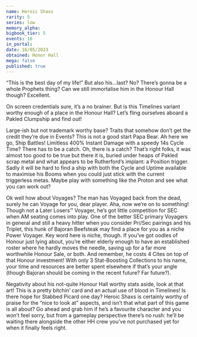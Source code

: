 ```yaml
---
name: Heroic Shaxs
rarity: 5
series: low
memory_alpha:
bigbook_tier: 5
events: 16
in_portal:
date: 16/05/2023
obtained: Honor Hall
mega: false
published: true
---
```


“This is the best day of my life!” But also his…last? No? There’s gonna be a whole Prophets thing? Can we still immortalise him in the Honour Hall though? Excellent.

On screen credentials sure, it’s a no brainer. But is this Timelines variant worthy enough of a place in the Honour Hall? Let’s fling ourselves aboard a Pakled Clumpship and find out!

Large-ish but not trademark worthy base? Traits that somehow don’t get the credit they’re due in Events? This is not a good start Papa Bear. Ah here we go, Ship Battles! Limitless 400% Instant Damage with a speedy 14s Cycle Time? There has to be a catch. Oh, there is a catch? That’s right folks, it was almost too good to be true but there it is, buried under heaps of Pakled scrap metal and what appears to be Rutherford’s implant: a Position trigger. Sadly it will be hard to find a ship with both the Cycle and Uptime available to maximise his Booms when you could just stick with the current triggerless metas. Maybe play with something like the Proton and see what you can work out?

Ok well how about Voyages? The man has Voyaged back from the dead, surely he can Voyage for you, dear player. Aha, now we’re on to something! Though not a Later Losers™ Voyager, he’s got little competition for SEC when AM seating comes into play. One of the better SEC primary Voyagers in general and still a heavy hitter when you consider Pri/Sec pairings and his Triplet, this hunk of Bajoran Beefsteak may find a place for you as a niche Power Voyager. Key word here is niche, though. If you’ve got oodles of Honour just lying about, you’re either elderly enough to have an established roster where he hardly moves the needle, saving up for a far more worthwhile Honour Sale, or both. And remember, he costs 4 Cites on top of that Honour investment! With only 3 Stat-Boosting Collections to his name, your time and resources are better spent elsewhere if that’s your angle (though Bajoran should be coming in the recent future? Far future?).

Negativity about his not-quite Honour Hall worthy stats aside, look at that art! This is a pretty bitchin’ card and an actual use of blood in Timelines! Is there hope for Stabbed Picard one day? Heroic Shaxs is certainly worthy of praise for the “nice to look at” aspects, and isn’t that what part of this game is all about? Go ahead and grab him if he’s a favourite character and you won’t feel sorry, but from a gameplay perspective there’s no rush: he’ll be waiting there alongside the other HH crew you’ve not purchased yet for when it finally feels right.
